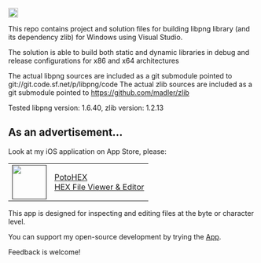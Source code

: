 [<img src="https://api.gitsponsors.com/api/badge/img?id=678506512" height="20">](https://api.gitsponsors.com/api/badge/link?p=BUhc7+vaiAFjqwcZLAevyk8ziAkwR251h851EHh2oNche8uMkvI8Hvbx9vdMxcR2Qy5zjznueX7d/eBptLsd59nVaHECP54OGfK2xctBS4k5GEZrZLfWCn2G9BcjDk93PRggZUZ8S/q3Jgy6N9fTuA==)

This repo contains project and solution files for building libpng library (and its dependency zlib) for Windows using Visual Studio.

The solution is able to build both static and dynamic libraries in debug and release configurations for x86 and x64 architectures

The actual libpng sources are included as a git submodule pointed to git://git.code.sf.net/p/libpng/code
The actual zlib sources are included as a git submodule pointed to https://github.com/madler/zlib

Tested libpng version: 1.6.40, zlib version: 1.2.13

## As an advertisement…
Look at my iOS application on App Store, please:

[<table align="center" border=0 cellspacing=0 cellpadding=0><tr><td><img src="https://is4-ssl.mzstatic.com/image/thumb/Purple112/v4/78/d6/f8/78d6f802-78f6-267a-8018-751111f52c10/AppIcon-0-1x_U007emarketing-0-10-0-85-220.png/460x0w.webp" width="70"/></td><td><a href="https://apps.apple.com/us/app/potohex/id1620963302">PotoHEX</a><br>HEX File Viewer & Editor</td><tr></table>]()

This app is designed for inspecting and editing files at the byte or character level.
  
You can support my open-source development by trying the [App](https://apps.apple.com/us/app/potohex/id1620963302).

Feedback is welcome!

